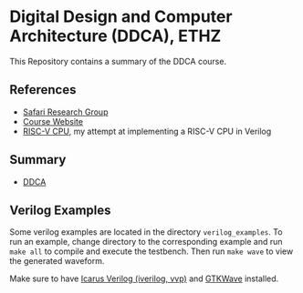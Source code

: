 # Digital Design and Computer Architecture (DDCA), ETHZ

This Repository contains a summary of the DDCA course.

## References

- [Safari Research Group](https://safari.ethz.ch)
- [Course Website](https://safari.ethz.ch/digitaltechnik/)
- [RISC-V CPU](https://github.com/flavian112/riscv_cpu), my attempt at implementing a RISC-V CPU in Verilog

## Summary

- [DDCA](summary/ddca_summary.md)

## Verilog Examples

Some verilog examples are located in the directory `verilog_examples`. To run an example, change directory to the corresponding example and run `make all` to compile and execute the testbench. Then run `make wave` to view the generated waveform.

Make sure to have [Icarus Verilog (iverilog, vvp)](https://steveicarus.github.io/iverilog/) and [GTKWave](https://gtkwave.sourceforge.net) installed.
